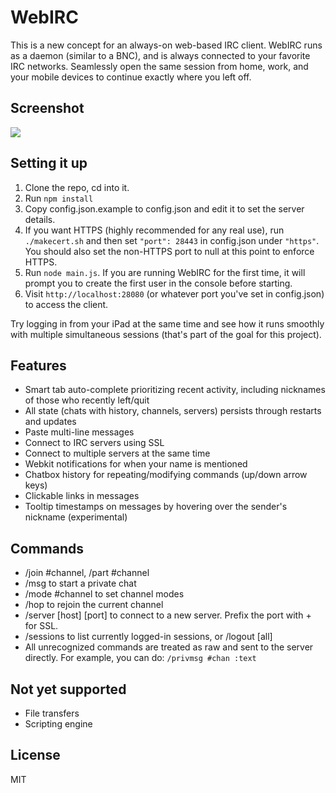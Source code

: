 # WebIRC

This is a new concept for an always-on web-based IRC client. WebIRC runs as a daemon (similar to a BNC), and is always connected to your favorite IRC networks. Seamlessly open the same session from home, work, and your mobile devices to continue exactly where you left off.

## Screenshot
![](http://img17.imageshack.us/img17/8301/fydc.jpg)

## Setting it up

1. Clone the repo, cd into it.
2. Run `npm install`
3. Copy config.json.example to config.json and edit it to set the server details.
4. If you want HTTPS (highly recommended for any real use), run `./makecert.sh` and then set `"port": 28443` in config.json under `"https"`. You should also set the non-HTTPS port to null at this point to enforce HTTPS.
5. Run `node main.js`. If you are running WebIRC for the first time, it will prompt you to create the first user in the console before starting.
6. Visit `http://localhost:28080` (or whatever port you've set in config.json) to access the client.

Try logging in from your iPad at the same time and see how it runs smoothly with multiple simultaneous sessions (that's part of the goal for this project).

## Features

* Smart tab auto-complete prioritizing recent activity, including nicknames of those who recently left/quit
* All state (chats with history, channels, servers) persists through restarts and updates
* Paste multi-line messages
* Connect to IRC servers using SSL
* Connect to multiple servers at the same time
* Webkit notifications for when your name is mentioned
* Chatbox history for repeating/modifying commands (up/down arrow keys)
* Clickable links in messages
* Tooltip timestamps on messages by hovering over the sender's nickname (experimental)

## Commands

* /join #channel, /part #channel
* /msg <nick> <text> to start a private chat
* /mode #channel <modes> to set channel modes
* /hop to rejoin the current channel
* /server [host] [port] to connect to a new server. Prefix the port with + for SSL.
* /sessions to list currently logged-in sessions, or /logout [all]
* All unrecognized commands are treated as raw and sent to the server directly. For example, you can do: `/privmsg #chan :text`

## Not yet supported
* File transfers
* Scripting engine

## License
MIT
